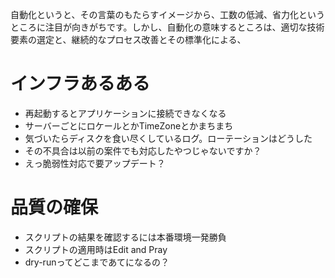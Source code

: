 


自動化というと、その言葉のもたらすイメージから、工数の低減、省力化というところに注目が向きがちです。しかし、自動化の意味するところは、適切な技術要素の選定と、継続的なプロセス改善とその標準化による、


# インフラあるある

- 再起動するとアプリケーションに接続できなくなる
- サーバーごとにロケールとかTimeZoneとかまちまち
- 気づいたらディスクを食い尽くしているログ。ローテーションはどうした
- その不具合は以前の案件でも対応したやつじゃないですか？
- えっ脆弱性対応で要アップデート？

# 品質の確保

- スクリプトの結果を確認するには本番環境一発勝負
- スクリプトの適用時はEdit and Pray
- dry-runってどこまであてになるの？
